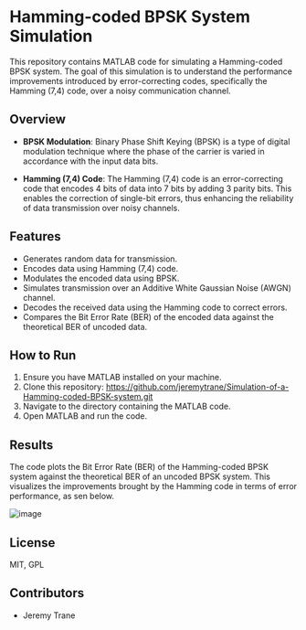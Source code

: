 # Hamming-coded BPSK System Simulation

This repository contains MATLAB code for simulating a Hamming-coded BPSK system. The goal of this simulation is to understand the performance improvements introduced by error-correcting codes, specifically the Hamming (7,4) code, over a noisy communication channel. 

## Overview

- **BPSK Modulation**: Binary Phase Shift Keying (BPSK) is a type of digital modulation technique where the phase of the carrier is varied in accordance with the input data bits.
  
- **Hamming (7,4) Code**: The Hamming (7,4) code is an error-correcting code that encodes 4 bits of data into 7 bits by adding 3 parity bits. This enables the correction of single-bit errors, thus enhancing the reliability of data transmission over noisy channels.

## Features

- Generates random data for transmission.
- Encodes data using Hamming (7,4) code.
- Modulates the encoded data using BPSK.
- Simulates transmission over an Additive White Gaussian Noise (AWGN) channel.
- Decodes the received data using the Hamming code to correct errors.
- Compares the Bit Error Rate (BER) of the encoded data against the theoretical BER of uncoded data.

## How to Run

1. Ensure you have MATLAB installed on your machine.
2. Clone this repository: https://github.com/jeremytrane/Simulation-of-a-Hamming-coded-BPSK-system.git
3. Navigate to the directory containing the MATLAB code.
4. Open MATLAB and run the code.

## Results

The code plots the Bit Error Rate (BER) of the Hamming-coded BPSK system against the theoretical BER of an uncoded BPSK system. This visualizes the improvements brought by the Hamming code in terms of error performance, as sen below.

![image](https://github.com/jeremytrane/Simulation-of-a-Hamming-coded-BPSK-system/assets/114171300/8ba01a1e-a279-44ca-a95c-15494040dfbe)

## License

MIT, GPL

## Contributors

- Jeremy Trane

